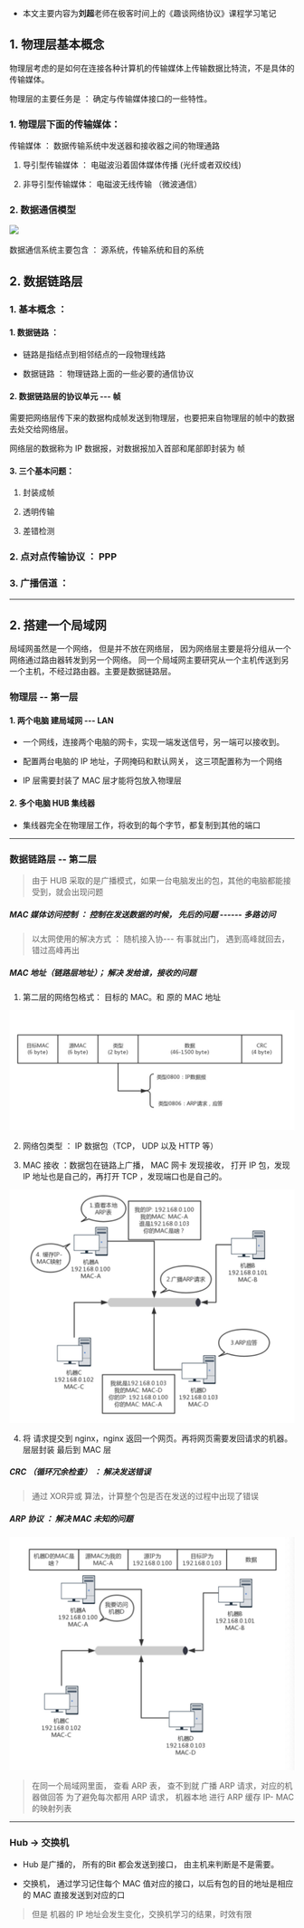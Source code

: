 * 本文主要内容为**刘超**老师在极客时间上的《趣谈网络协议》课程学习笔记


## 1. 物理层基本概念

物理层考虑的是如何在连接各种计算机的传输媒体上传输数据比特流，不是具体的传输媒体。


物理层的主要任务是 ： 确定与传输媒体接口的一些特性。




### 1. 物理层下面的传输媒体：

传输媒体 ： 数据传输系统中发送器和接收器之间的物理通路


1. 导引型传输媒体 ： 电磁波沿着固体媒体传播 (光纤或者双绞线)



2. 非导引型传输媒体： 电磁波无线传输 （微波通信）



### 2. 数据通信模型


![](https://i.loli.net/2019/10/01/k5cf8d3lbqmjsvw.jpg)

数据通信系统主要包含 ： 源系统，传输系统和目的系统








## 2. 数据链路层

### 1. 基本概念 ：


#### 1. 数据链路 ：

* 链路是指结点到相邻结点的一段物理线路

* 数据链路 ： 物理链路上面的一些必要的通信协议


#### 2. 数据链路层的协议单元 --- 帧

需要把网络层传下来的数据构成帧发送到物理层，也要把来自物理层的帧中的数据去处交给网络层。

网络层的数据称为 IP 数据报，对数据报加入首部和尾部即封装为 帧


#### 3. 三个基本问题：


1. 封装成帧



2. 透明传输



3. 差错检测



### 2. 点对点传输协议 ： PPP









### 3. 广播信道 ：












---



## 2. 搭建一个局域网

局域网虽然是一个网络， 但是并不放在网络层， 因为网络层主要是将分组从一个网络通过路由器转发到另一个网络。 同一个局域网主要研究从一个主机传送到另一个主机，不经过路由器。主要是数据链路层。



### 物理层 -- 第一层

#### 1. 两个电脑  建局域网 --- LAN


* 一个网线，连接两个电脑的网卡，实现一端发送信号，另一端可以接收到。

* 配置两台电脑的 IP 地址，子网掩码和默认网关， 这三项配置称为一个网络

* IP 层需要封装了 MAC 层才能将包放入物理层



#### 2. 多个电脑  HUB 集线器

* 集线器完全在物理层工作，将收到的每个字节，都复制到其他的端口


----

### 数据链路层 -- 第二层

> 由于 HUB  采取的是广播模式，如果一台电脑发出的包，其他的电脑都能接受到，就会出现问题


##### MAC 媒体访问控制 ： 控制在发送数据的时候， 先后的问题 ------ 多路访问
> 以太网使用的解决方式 ： 随机接入协--- 有事就出门， 遇到高峰就回去，错过高峰再出




##### MAC 地址（链路层地址）； 解决 发给谁，接收的问题


1. 第二层的网络包格式： 目标的 MAC。和 原的 MAC 地址

![](https://github.com/LiuChuang0059/large_file/blob/master/pic/h0k9n.jpg)

2. 网络包类型 ： IP 数据包（TCP， UDP 以及 HTTP 等）

3. MAC 接收 ：数据包在链路上广播， MAC 网卡 发现接收， 打开 IP 包，发现 IP 地址也是自己的，再打开 TCP ，发现端口也是自己的。

![](https://github.com/LiuChuang0059/large_file/blob/master/pic/zqsww.jpg)

4. 将 请求提交到 nginx，nginx 返回一个网页。再将网页需要发回请求的机器。 层层封装 最后到 MAC 层



##### CRC （循环冗余检查） ： 解决发送错误
> 通过 XOR异或 算法，计算整个包是否在发送的过程中出现了错误


##### ARP 协议 ： 解决 MAC 未知的问题

![](https://github.com/LiuChuang0059/large_file/blob/master/pic/i97ys.jpg)

> 在同一个局域网里面， 查看 ARP 表， 查不到就 广播 ARP 请求，对应的机器做回答
>  为了避免每次都用 ARP 请求， 机器本地 进行 ARP 缓存 IP- MAC的映射列表


----

### Hub -> 交换机

* Hub 是广播的， 所有的Bit 都会发送到接口， 由主机来判断是不是需要。

* 交换机， 通过学习记住每个 MAC 值对应的接口，以后有包的目的地址是相应的 MAC 直接发送到对应的口
> 但是 机器的 IP 地址会发生变化，交换机学习的结果，时效有限




































